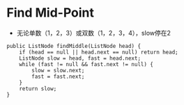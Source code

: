 # Find Mid-Point

* 无论单数（1，2，3）或双数（1，2，3，4），slow停在2

```text
public ListNode findMiddle(ListNode head) {
    if (head == null || head.next == null) return head;
    ListNode slow = head, fast = head.next;
    while (fast != null && fast.next != null) {
        slow = slow.next;
        fast = fast.next;
    }
    return slow;
}
```



